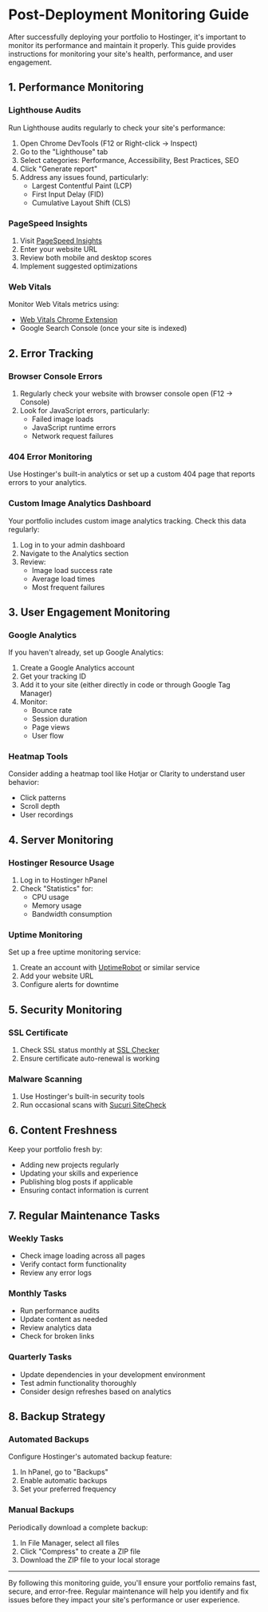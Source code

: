 # Post-Deployment Monitoring Guide

After successfully deploying your portfolio to Hostinger, it's important to monitor its performance and maintain it properly. This guide provides instructions for monitoring your site's health, performance, and user engagement.

## 1. Performance Monitoring

### Lighthouse Audits

Run Lighthouse audits regularly to check your site's performance:

1. Open Chrome DevTools (F12 or Right-click → Inspect)
2. Go to the "Lighthouse" tab
3. Select categories: Performance, Accessibility, Best Practices, SEO
4. Click "Generate report"
5. Address any issues found, particularly:
   - Largest Contentful Paint (LCP)
   - First Input Delay (FID)
   - Cumulative Layout Shift (CLS)

### PageSpeed Insights

1. Visit [PageSpeed Insights](https://pagespeed.web.dev/)
2. Enter your website URL
3. Review both mobile and desktop scores
4. Implement suggested optimizations

### Web Vitals

Monitor Web Vitals metrics using:
- [Web Vitals Chrome Extension](https://chrome.google.com/webstore/detail/web-vitals/ahfhijdlegdabablpippeagghigmibma)
- Google Search Console (once your site is indexed)

## 2. Error Tracking

### Browser Console Errors

1. Regularly check your website with browser console open (F12 → Console)
2. Look for JavaScript errors, particularly:
   - Failed image loads
   - JavaScript runtime errors
   - Network request failures

### 404 Error Monitoring

Use Hostinger's built-in analytics or set up a custom 404 page that reports errors to your analytics.

### Custom Image Analytics Dashboard

Your portfolio includes custom image analytics tracking. Check this data regularly:

1. Log in to your admin dashboard
2. Navigate to the Analytics section
3. Review:
   - Image load success rate
   - Average load times
   - Most frequent failures

## 3. User Engagement Monitoring

### Google Analytics

If you haven't already, set up Google Analytics:

1. Create a Google Analytics account
2. Get your tracking ID
3. Add it to your site (either directly in code or through Google Tag Manager)
4. Monitor:
   - Bounce rate
   - Session duration
   - Page views
   - User flow

### Heatmap Tools

Consider adding a heatmap tool like Hotjar or Clarity to understand user behavior:
- Click patterns
- Scroll depth
- User recordings

## 4. Server Monitoring

### Hostinger Resource Usage

1. Log in to Hostinger hPanel
2. Check "Statistics" for:
   - CPU usage
   - Memory usage
   - Bandwidth consumption

### Uptime Monitoring

Set up a free uptime monitoring service:
1. Create an account with [UptimeRobot](https://uptimerobot.com/) or similar service
2. Add your website URL
3. Configure alerts for downtime

## 5. Security Monitoring

### SSL Certificate

1. Check SSL status monthly at [SSL Checker](https://www.sslshopper.com/ssl-checker.html)
2. Ensure certificate auto-renewal is working

### Malware Scanning

1. Use Hostinger's built-in security tools
2. Run occasional scans with [Sucuri SiteCheck](https://sitecheck.sucuri.net/)

## 6. Content Freshness

Keep your portfolio fresh by:
- Adding new projects regularly
- Updating your skills and experience
- Publishing blog posts if applicable
- Ensuring contact information is current

## 7. Regular Maintenance Tasks

### Weekly Tasks

- Check image loading across all pages
- Verify contact form functionality
- Review any error logs

### Monthly Tasks

- Run performance audits
- Update content as needed
- Review analytics data
- Check for broken links

### Quarterly Tasks

- Update dependencies in your development environment
- Test admin functionality thoroughly
- Consider design refreshes based on analytics

## 8. Backup Strategy

### Automated Backups

Configure Hostinger's automated backup feature:
1. In hPanel, go to "Backups"
2. Enable automatic backups
3. Set your preferred frequency

### Manual Backups

Periodically download a complete backup:
1. In File Manager, select all files
2. Click "Compress" to create a ZIP file
3. Download the ZIP file to your local storage

---

By following this monitoring guide, you'll ensure your portfolio remains fast, secure, and error-free. Regular maintenance will help you identify and fix issues before they impact your site's performance or user experience.
